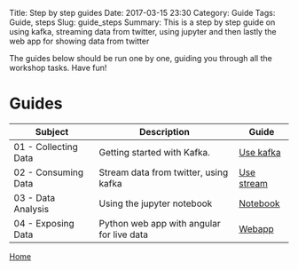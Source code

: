 Title: Step by step guides
Date: 2017-03-15 23:30
Category: Guide
Tags: Guide, steps
Slug: guide_steps
Summary: This is a step by step guide on using kafka, streaming data from twitter, using jupyter and then lastly the web app for showing data from twitter

The guides below should be run one by one, guiding you through all the workshop tasks. Have fun!
# Guides

Subject                 |  Description                             | Guide
------------------------|------------------------------------------|---------------------------
01 - Collecting Data    | Getting started with Kafka.              |  [Use kafka]({filename}/steps/kafka.md)
02 - Consuming Data     | Stream data from twitter, using kafka    |  [Use stream]({filename}/steps/stream.md)
03 - Data Analysis      | Using the jupyter notebook               |  [Notebook]({filename}/steps/notebook.md)
04 - Exposing Data      | Python web app with angular for live data|  [Webapp]({filename}/steps/web.md)

[Home](/)
